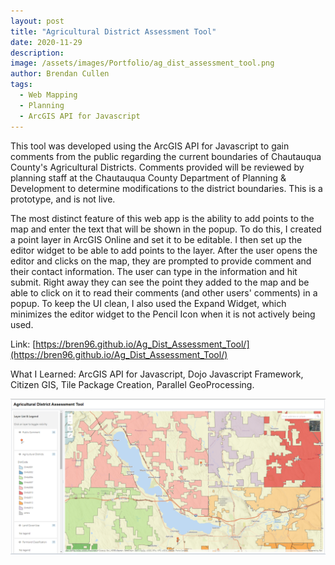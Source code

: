 ```yaml
---
layout: post
title: "Agricultural District Assessment Tool"
date: 2020-11-29
description:
image: /assets/images/Portfolio/ag_dist_assessment_tool.png
author: Brendan Cullen
tags:
  - Web Mapping
  - Planning
  - ArcGIS API for Javascript
---
```

This tool was developed using the ArcGIS API for Javascript to gain comments from the public regarding the current boundaries of Chautauqua County's Agricultural Districts. Comments provided will be reviewed by planning staff at the Chautauqua County Department of Planning & Development to determine modifications to the district boundaries. This is a prototype, and is not live.

The most distinct feature of this web app is the ability to add points to the map and enter the text that will be shown in the popup. To do this, I created a point layer in ArcGIS Online and set it to be editable. I then set up the editor widget to be able to add points to the layer.  After the user opens the editor and clicks on the map, they are prompted to provide comment and their contact information. The user can type in the information and hit submit. Right away they can see the point they added to the map and be able to click on it to read their comments (and other users' comments) in a popup. To keep the UI clean, I also used the Expand Widget, which minimizes the editor widget to the Pencil Icon when it is not actively being used.

Link: [https://bren96.github.io/Ag_Dist_Assessment_Tool/](https://bren96.github.io/Ag_Dist_Assessment_Tool/)

What I Learned: ArcGIS API for Javascript, Dojo Javascript Framework, Citizen GIS, Tile Package Creation, Parallel GeoProcessing.

![](/assets/images/Portfolio/ag_dist_assessment_tool.png)